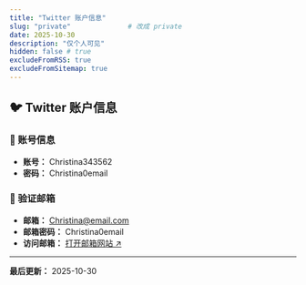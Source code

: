 ```yaml
---
title: "Twitter 账户信息"
slug: "private"              # 改成 private
date: 2025-10-30
description: "仅个人可见"
hidden: false # true
excludeFromRSS: true
excludeFromSitemap: true
---
```


## 🐦 Twitter 账户信息

### 📱 账号信息
- **账号：** Christina343562
- **密码：** Christina0email

### 📧 验证邮箱
- **邮箱：** Christina@email.com
- **邮箱密码：** Christina0email
- **访问邮箱：** <a href="https://mail.com" target="_blank">打开邮箱网站 ↗</a>

---

**最后更新：** 2025-10-30
